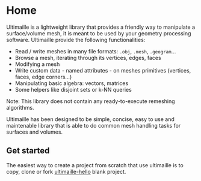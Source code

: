 # Home

Ultimaille is a lightweight library that provides a friendly way to manipulate a surface/volume mesh, it is meant to be used by your geometry processing software. Ultimaille provide the following functionalities:
 
 - Read / write meshes in many file formats: `.obj`, `.mesh`, `.geogram`...
 - Browse a mesh, iterating through its vertices, edges, faces
 - Modifying a mesh
 - Write custom data - named attributes - on meshes primitives (vertices, faces, edge corners...)
 - Manipulating basic algebra: vectors, matrices 
 - Some helpers like disjoint sets or k-NN queries

Note: This library does not contain any ready-to-execute remeshing algorithms.

Ultimaille has been designed to be simple, concise, easy to use and maintenable library that is able to do common mesh handling tasks for surfaces and volumes.

## Get started

The easiest way to create a project from scratch that use ultimaille is to copy, clone or fork [ultimaille-hello](https://github.com/ultimaille/ultimaille-hello) blank project.